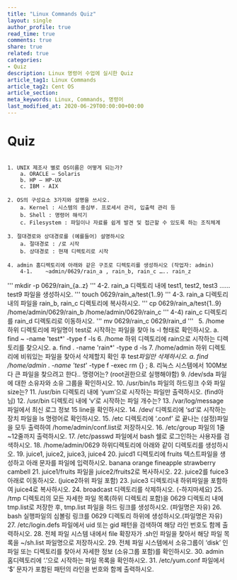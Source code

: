 ```yaml
---
title: "Linux Commands Quiz"
layout: single
author_profile: true
read_time: true
comments: true
share: true
related: true
categories:
- Quiz
description: Linux 명령어 수업에 실시한 Quiz
article_tag1: Linux Commands
article_tag2: Cent OS
article_section: 
meta_keywords: Linux, Commands, 명령어
last_modified_at: 2020-06-29T00:00:00+00:00
---
```

# Quiz
	 
	1. UNIX 제조사 별로 OS이름은 어떻게 되는가?
		a. ORACLE – Solaris
		b. HP – HP-UX
		c. IBM - AIX
		
	2. OS의 구성요소 3가지와 설명을 쓰시오.
		a. Kernel : 시스템의 중심부. 프로세서 관리, 입출력 관리 등
		b. Shell : 명령어 해석기
		c. Filesystem : 파일이나 자료를 쉽게 발견 및 접근할 수 있도록 하는 조직체계
		
	3. 절대경로와 상대경로를 (예를들어) 설명하시오
		a. 절대경로 : /로 시작
		b. 상대경로 : 현재 디렉토리로 시작
		
	4. admin 홈디렉토리에 아래와 같은 구조로 디렉토리를 생성하시오 (작업자: admin)
		4-1.    ~admin/0629/rain_a , rain_b, rain_c ….. rain_z
'''
mkdir -p 0629/rain_{a..z}
'''
		4-2.    rain_a 디렉토리 내에 test1, test2, test3 …… test9 파일을 생성하시오.
'''
touch 0629/rain_a/test{1..9}
'''
		4-3. rain_a 디렉토리 내의 파일을 rain_b, rain_c 디렉토리에 복사하시오.
'''
cp 0629/rain_a/test{1..9} /home/admin/0629/rain_b /home/admin/0629/rain_c
'''
		4-4) rain_c 디렉토리를 rain_d 디렉토리로 이동하시오.
'''
mv 0629/rain_c  0629/rain_d
'''
	 
	5. /home 하위 디렉토리에 파일명이 test로 시작하는 파일을 찾아 ls -l 형태로 확인하시오.
		a. find ~ -name 'test*' -type f -ls
	6. /home 하위 디렉토리에 rain으로 시작하는 디렉토리를 찾으시오.
		a. find . -name 'rain*' -type d -ls
	7. /home/admin 하위 디렉토리에 비워있는 파일을 찾아서 삭제할지 확인 후 test*파일만 삭제하시오.
		a. find /home/admin . -name 'test*' -type f -exec rm {} \;
	8. 리눅스 시스템에서 100M보다 큰 파일을 찾으려고 한다.. 명령어는? (root권한으로 실행해야함)
	9. /dev/sda 파일에 대한 소유자와 소유 그룹을 확인하시오.
	10. /usr/bin/ls 파일의 하드링크 수와 파일 size는?
	11. /usr/bin 디렉토리 내에 ‘yum’으로 시작하는 파일만 출력하시오. (find아님)
	12. /usr/bin 디렉토리 내에 ‘v’로 시작하는 파일 개수는?
	13. /var/log/message 파일에서 최신 로그 정보 15 line을 확인하시오.
	14. /dev/ 디렉토리에 ‘sd’로 시작하는 장치 파일을 ls 명령어로 확인하시오.
	15. /etc 디렉토리에 ‘.conf’ 로 끝나는 (설정)파일을 모두 출력하여 /home/admin/conf.list로 저장하시오.
	16. /etc/group 파일의 1줄~12줄까지 출력하시오.
	17. /etc/passwd 파일에서 bash 쉘로 로그인하는 사용자를 검색하시오.
	18. /home/admin/0629 하위디렉토리에 아래와 같이 디렉토리를 생성하시오.
	19. juice1, juice2, juice3, juice4
	20. juicd1 디렉토리에 fruits 텍스트파일을 생성하고 아래 문자를 파일에 입력하시오.
	banana orange fineapple strawberry cambell
	21. juice1/fruits 파일을 juice2/fruits2로 복사하시오.
	22. juice2를 fuice3아래로 이동하시오. (juice2하위 파일 포함)
	23. juice3 디렉토리내 하위파일을 포함하여 juice4로 복사하시오.
	24. broadcast 디렉토리를 삭제하시오. (-하지마세요)
	25. /tmp 디렉토리의 모든 자세한 파일 목록(하위 디렉토리 포함)을  0629 디렉토리 내에 tmp.list로 저장한 후, tmp.list 파일을 하드 링크를 생성하시오. (파일명은 자유)
	26. bash 실행파일의 심볼링 링크를 0629 디렉토리 하위에 생성하시오.(파일명은 자유)
	27. /etc/login.defs 파일에서 uid 또는 gid 패턴을 검색하여 해당 라인 번호도 함께 출력하시오.
	28. 전체 파일 시스템 내에서 file 확장자가 .sh인 파일을 찾아서 해당 파일 목록을 ~/sh.list 파일명으로 저장하시오.
	29. 전체 파일 시스템에서 소유그룹이 ‘disk’ 인 파일 또는 디렉토리를 찾아서 자세한 정보 (소유그룹 포함)를 확인하시오.
	30. admin 홈디렉토리에  ‘.’으로 시작하는 파일 목록을 확인하시오.
	31. /etc/yum.conf 파일에서 ‘$’ 문자가 포함된 패턴의 라인을 번호와 함께 출력하시오.
